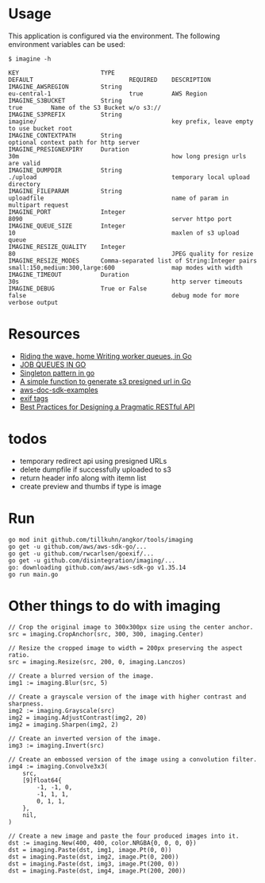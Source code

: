 # Usage

This application is configured via the environment. The following environment
variables can be used:

```
$ imagine -h

KEY                       TYPE                                            DEFAULT                           REQUIRED    DESCRIPTION
IMAGINE_AWSREGION         String                                          eu-central-1                      true        AWS Region
IMAGINE_S3BUCKET          String                                                                            true        Name of the S3 Bucket w/o s3://
IMAGINE_S3PREFIX          String                                          imagine/                                      key prefix, leave empty to use bucket root
IMAGINE_CONTEXTPATH       String                                                                                        optional context path for http server
IMAGINE_PRESIGNEXPIRY     Duration                                        30m                                           how long presign urls are valid
IMAGINE_DUMPDIR           String                                          ./upload                                      temporary local upload directory
IMAGINE_FILEPARAM         String                                          uploadfile                                    name of param in multipart request
IMAGINE_PORT              Integer                                         8090                                          server httpo port
IMAGINE_QUEUE_SIZE        Integer                                         10                                            maxlen of s3 upload queue
IMAGINE_RESIZE_QUALITY    Integer                                         80                                            JPEG quality for resize
IMAGINE_RESIZE_MODES      Comma-separated list of String:Integer pairs    small:150,medium:300,large:600                map modes with width
IMAGINE_TIMEOUT           Duration                                        30s                                           http server timeouts
IMAGINE_DEBUG             True or False                                   false                                         debug mode for more verbose output
```

# Resources

* [Riding the wave. home Writing worker queues, in Go](https://nesv.github.io/golang/2014/02/25/worker-queues-in-go.html)
* [JOB QUEUES IN GO](https://www.opsdash.com/blog/job-queues-in-go.html)
* [Singleton pattern in go](http://marcio.io/2015/07/singleton-pattern-in-go/)
* [A simple function to generate s3 presigned url in Go](https://gist.github.com/wingkwong/a7a33fee0b640997991753d9f06ff120)
* [aws-doc-sdk-examples](https://github.com/awsdocs/aws-doc-sdk-examples/tree/master/go/example_code/s3)
* [exif tags](https://de.wikipedia.org/wiki/Exchangeable_Image_File_Format)
* [Best Practices for Designing a Pragmatic RESTful API](https://www.vinaysahni.com/best-practices-for-a-pragmatic-restful-api)

# todos

* temporary redirect api using presigned URLs
* delete dumpfile if successfully uploaded to s3
* return header info along with itemn list
* create preview and thumbs if type is image

# Run
```
go mod init github.com/tillkuhn/angkor/tools/imaging
go get -u github.com/aws/aws-sdk-go/...
go get -u github.com/rwcarlsen/goexif/...
go get -u github.com/disintegration/imaging/... 
go: downloading github.com/aws/aws-sdk-go v1.35.14
go run main.go
```

# Other things to do with imaging
```
// Crop the original image to 300x300px size using the center anchor.
src = imaging.CropAnchor(src, 300, 300, imaging.Center)

// Resize the cropped image to width = 200px preserving the aspect ratio.
src = imaging.Resize(src, 200, 0, imaging.Lanczos)

// Create a blurred version of the image.
img1 := imaging.Blur(src, 5)

// Create a grayscale version of the image with higher contrast and sharpness.
img2 := imaging.Grayscale(src)
img2 = imaging.AdjustContrast(img2, 20)
img2 = imaging.Sharpen(img2, 2)

// Create an inverted version of the image.
img3 := imaging.Invert(src)

// Create an embossed version of the image using a convolution filter.
img4 := imaging.Convolve3x3(
    src,
    [9]float64{
        -1, -1, 0,
        -1, 1, 1,
        0, 1, 1,
    },
    nil,
)

// Create a new image and paste the four produced images into it.
dst := imaging.New(400, 400, color.NRGBA{0, 0, 0, 0})
dst = imaging.Paste(dst, img1, image.Pt(0, 0))
dst = imaging.Paste(dst, img2, image.Pt(0, 200))
dst = imaging.Paste(dst, img3, image.Pt(200, 0))
dst = imaging.Paste(dst, img4, image.Pt(200, 200))
	
```



